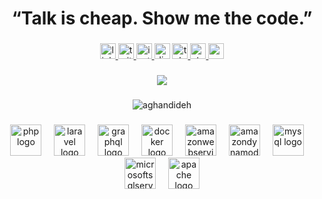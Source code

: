 <h1 align="center">“Talk is cheap. Show me the code.”</h1>

###

<div align="center">
  <a href="https://www.linkedin.com/in/aghandideh" target="_blank">
    <img src="https://raw.githubusercontent.com/maurodesouza/profile-readme-generator/master/src/assets/icons/social/linkedin/default.svg" width="25" height="25" alt="linkedin logo"  />
  </a>
  <a href="https://twitter.com/aghandideh" target="_blank">
    <img src="https://raw.githubusercontent.com/maurodesouza/profile-readme-generator/master/src/assets/icons/social/twitter/default.svg" width="25" height="25" alt="twitter logo"  />
  </a>
  <a href="https://instagram.com/aghandideh" target="_blank">
    <img src="https://raw.githubusercontent.com/maurodesouza/profile-readme-generator/master/src/assets/icons/social/instagram/default.svg" width="25" height="25" alt="instagram logo"  />
  </a>
  <img src="https://raw.githubusercontent.com/maurodesouza/profile-readme-generator/master/src/assets/icons/social/discord/default.svg" width="25" height="25" alt="discord logo"  />
  <a href="https://t.me/aghandideh" target="_blank">
    <img src="https://raw.githubusercontent.com/maurodesouza/profile-readme-generator/master/src/assets/icons/social/telegram/default.svg" width="25" height="25" alt="telegram logo"  />
  </a>
  <a href="https://stackoverflow.com/users/10842857/mohsen-aghandideh" target="_blank">
    <img src="https://raw.githubusercontent.com/maurodesouza/profile-readme-generator/master/src/assets/icons/social/stackoverflow/default.svg" width="25" height="25" alt="stackoverflow logo"  />
  </a>
  <a href="ttps://medium.com/@aghandideh" target="_blank">
    <img src="https://raw.githubusercontent.com/maurodesouza/profile-readme-generator/master/src/assets/icons/social/medium/default.svg" width="25" height="25" alt="medium logo"  />
  </a>
</div>

###

<div align="center">
  <a href="https://git.io/streak-stats"><img src="https://streak-stats.demolab.com?user=aghandideh"/></a>
  <!--<img src="https://streak-stats.demolab.com?user=aghandideh&locale=en&mode=daily&theme=codeSTACKr&hide_border=true&border_radius=5&order=3" height="150" alt="streak graph"  />-->
  <!--<img src="https://github-readme-stats.vercel.app/api?username=aghandideh&hide_title=false&hide_rank=false&show_icons=true&include_all_commits=true&count_private=true&disable_animations=false&theme=codeSTACKr&locale=en&hide_border=false&order=1" height="150" alt="stats graph"  />-->
</div>

###

<div align="center">
<img align="center" src="http://github-profile-summary-cards.vercel.app/api/cards/profile-details?username=aghandideh&theme=github_dark" alt="aghandideh" />
</div>

###

<div align="center">
  <img src="https://cdn.simpleicons.org/php/777BB4" height="50" alt="php logo"  />
  <img width="12" />
  <img src="https://cdn.simpleicons.org/laravel/FF2D20" height="50" alt="laravel logo"  />
  <img width="12" />
  <img src="https://cdn.simpleicons.org/graphql/E10098" height="50" alt="graphql logo"  />
  <img width="12" />
  <img src="https://cdn.simpleicons.org/docker/2496ED" height="50" alt="docker logo"  />
  <img width="12" />
  <img src="https://cdn.simpleicons.org/amazonaws/232F3E" height="50" alt="amazonwebservices logo"  />
  <img width="12" />
  <img src="https://skillicons.dev/icons?i=dynamodb" height="50" alt="amazondynamodb logo"  />
  <img width="12" />
  <img src="https://cdn.simpleicons.org/mysql/4479A1" height="50" alt="mysql logo"  />
  <img width="12" />
  <img src="https://cdn.simpleicons.org/microsoftsqlserver/CC2927" height="50" alt="microsoftsqlserver logo"  />
  <img width="12" />
  <img src="https://cdn.simpleicons.org/apache/D22128" height="50" alt="apache logo"  />
</div>

###
